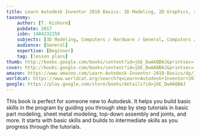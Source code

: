 ```yaml
---
title: Learn Autodesk Inventor 2018 Basics: 3D Modeling, 2D Graphics, and Assembly Design
taxonomy:
	author: [T. Kishore]
	pubdate: 2017
	isbn: 1484232259
	subjects: [3D Modeling, Computers / Hardware / General, Computers / CAD-CAM, Technology & Engineering / Industrial Design / Product, Computers / Interactive & Multimedia, Architecture / Design, Drafting, Drawing & Presentation, Technology & Engineering / Industrial Design / General, Computers / Desktop Applications / Design & Graphics, Art / Techniques / General]
	audience: [General]
	expertise: [Beginner]
	tag: [lesson plans]
thumb: http://books.google.com/books/content?id=jbE_DwAAQBAJ&printsec=frontcover&img=1&zoom=2&edge=curl&imgtk=AFLRE70LZx2lWLNOvJqsVU97rcE_bsFrSCdQSgga--RdWPLXHSPkVdzKxd8DXSNI1KsoQVQzlRy612y7ziQE46F9_EM66xfPw7Ac_v93_0egmh_2EtpSoOlcCR_95N4Z6C_aIvNTKXuR&source=gbs_api
cover: http://books.google.com/books/content?id=jbE_DwAAQBAJ&printsec=frontcover&img=1&zoom=6&edge=curl&imgtk=AFLRE73uWHEp95zYczq67ny-KY5jpMWYN7Rpr2EiBxmXvadj6wI3ZZG2erjvyjaXpjC4-u7SaGmODx_R29z3Jzu_oHz41hiTxbjpYtaNRYrR5Tw3WZRN00aZ0sA7XhD6ipTtFCFMxGhy&source=gbs_api
amazon: https://www.amazon.com/Learn-Autodesk-Inventor-2018-Basics/dp/1484232240/ref=sr_1_1?keywords=Learn+Autodesk+Inventor+2018+basics+%3A+3D+modeling%2C+2D+graphics%2C+and+assembly+design&qid=1569590145&s=gateway&sr=8-1
worldcat: https://www.worldcat.org/search?q=Learn+Autodesk+Inventor+2018+basics+%3A+3D+modeling%2C+2D+graphics%2C+and+assembly+design&qt=owc_search
google: https://play.google.com/store/books/details?id=jbE_DwAAQBAJ
---
```

This book is perfect for someone new to Autodesk.  It helps you build basic skills in the program by guiding you through step by step tutorials in basic part modeling, sheet metal modeling, top-down assembly and joints, and more.  It starts with basic skills and builds to intermediate skills as you progress through the tutorials.